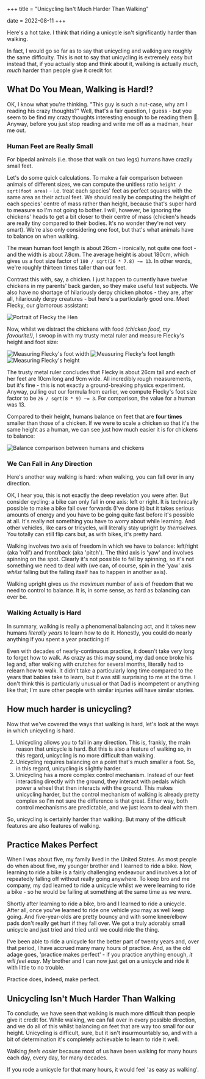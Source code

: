 +++
title = "Unicycling Isn't Much Harder Than Walking"

date = 2022-08-11
+++

Here's a hot take.  I think that riding a unicycle isn't significantly harder than walking.

In fact, I would go so far as to say that unicycling and walking are roughly the same difficulty.
This is not to say that unicycling is extremely easy but instead that, if you actually stop and
think about it, walking is actually _much, much_ harder than people give it credit for.

<!-- more -->

## What Do You Mean, Walking is Hard!?

OK, I know what you're thinking.  "This guy is such a nut-case, why am I reading his crazy
thoughts?"  Well, that's a fair question, I guess - but you seem to be find my crazy thoughts
interesting enough to be reading them 🤷.   Anyway, before you just stop reading and write me off as
a madman, hear me out.

### Human Feet are Really Small

For bipedal animals (i.e. those that walk on two legs) humans have crazily small feet.

Let's do some quick calculations.  To make a fair comparison between animals of different sizes, we
can compute the unitless ratio `height / sqrt(foot area)` - i.e. treat each species' feet as perfect
squares with the same area as their actual feet.  We should really be computing the height of each
species' centre of mass rather than height, because that's super hard to measure so I'm not going to
bother.  I will, however, be ignoring the chickens' heads to get a bit closer to their centre of
mass (chicken's heads are really tiny compared to their bodies.  It's no wonder they're not very
smart). We're also only considering one foot, but that's what animals have to balance on when
walking.

The mean human foot length is about 26cm - ironically, not quite one foot - and the width is about
7.8cm.  The average height is about 180cm, which gives us a foot size factor of
`180 / sqrt(26 * 7.8) ~= 13`.  In other words, we're roughly thirteen times taller than our feet.

Contrast this with, say, a chicken.  I just happen to currently have twelve chickens in my
parents' back garden, so they make useful test subjects.  We also have no shortage of hilariously
derpy chicken photos - they are, after all, hilariously derpy creatures - but here's a particularly
good one.  Meet Flecky, our glamorous assistant:

![Portrait of Flecky the Hen](flecky-portrait.jpg)

Now, whilst we distract the chickens with food _(chicken food, my favourite!)_, I swoop in with my
trusty metal ruler and measure Flecky's height and foot size:

<!-- TODO: Replace these with `png`s -->
<p class="side-by-side-images">
    <img alt="Measuring Flecky's foot width" src="flecky-width.jpg" />
    <img alt="Measuring Flecky's foot length" src="flecky-length.jpg" />
    <img alt="Measuring Flecky's height" src="flecky-height.jpg" />
</p>

The trusty metal ruler concludes that Flecky is about 26cm tall and each of her feet are 10cm
long and 9cm wide.  All incredibly rough measurements, but it's fine - this is not exactly a
ground-breaking physics experiment.  Anyway, pulling out our formula from earlier, we compute
Flecky's foot size factor to be `26 / sqrt(8 * 9) ~= 3`.  For comparison, the value for a human was
13.

Compared to their height, humans balance on feet that are **four times** smaller than those of a
chicken.  If we were to scale a chicken so that it's the same height as a human, we can see just how
much easier it is for chickens to balance:

![Balance comparison between humans and chickens](balancing.svg)

### We Can Fall in Any Direction

Here's another way walking is hard: when walking, you can fall over in any direction.

OK, I hear you, this is not exactly the deep revelation you were after.  But consider cycling: a
bike can only fall in one axis: left or right.  It is technically possible to make a bike
fall over forwards (I've done it) but it takes serious amounts of energy and you have to be going
quite fast before it's possible at all.  It's really not something you have to worry about while
learning.  And other vehicles, like cars or tricycles, will literally stay upright _by themselves_.
You totally can still flip cars but, as with bikes, it's pretty hard.

Walking involves two axis of freedom in which we have to balance: left/right (aka 'roll') and
front/back (aka 'pitch').  The third axis is 'yaw' and involves spinning on the spot.  Clearly it's
not possible to fall by spinning, so it's not something we need to deal with (we can, of course,
spin in the 'yaw' axis _whilst_ falling but the falling itself has to happen in another axis).

Walking upright gives us _the maximum_ number of axis of freedom that we need to control to
balance.  It is, in some sense, as hard as balancing can ever be.

### Walking Actually is Hard

In summary, walking is really a phenomenal balancing act, and it takes new humans _literally
years_ to learn how to do it.  Honestly, you could do nearly anything if you spent a year practicing
it!

Even with decades of nearly-continuous practice, it doesn't take very long to forget how to walk.  As
crazy as this may sound, my dad once broke his leg and, after walking with crutches for several
months, literally had to relearn how to walk.  It didn't take a particularly long time compared to
the years that babies take to learn, but it was still surprising to me at the time.  I don't think
this is particularly unusual or that Dad is incompetent or anything like that; I'm sure other people
with similar injuries will have similar stories.

## How much harder is unicycling?

Now that we've covered the ways that walking is hard, let's look at the ways in which unicycling
is hard.

1. Unicycling allows you to fall in any direction.  This is, frankly, the main reason that
   unicycle is hard.  But this is also a feature of walking so, in this regard, unicycling is no more
   difficult than walking.
2. Unicycling requires balancing on a point that's much smaller a foot.  So, in this regard,
   unicycling is slightly harder.
3. Unicycling has a more complex control mechanism.  Instead of our feet interacting directly
   with the ground, they interact with pedals which power a wheel that then interacts with the
   ground.  This makes unicycling harder, but the control mechanism of walking is already pretty
   complex so I'm not sure the difference is that great.  Either way, both control mechanisms are
   predictable, and we just learn to deal with them.

So, unicycling is certainly harder than walking.  But many of the difficult features are also
features of walking.

## Practice Makes Perfect

When I was about five, my family lived in the United States.  As most people do when about five, my
younger brother and I learned to ride a bike.  Now, learning to ride a bike is a fairly challenging
endeavour and involves a lot of repeatedly falling off without really going anywhere.  To keep bro
and me company, my dad learned to ride a unicycle whilst we were learning to ride a bike - so he
would be failing at something at the same time as we were.

Shortly after learning to ride a bike, bro and I learned to ride a unicycle.  After all, once you've
learned to ride one vehicle you may as well keep going.  And five-year-olds are pretty bouncy and
with some knee/elbow pads don't really get hurt if they fall over.  We got a truly adorably small
unicycle and just tried and tried until we could ride the thing.

I've been able to ride a unicycle for the better part of twenty years and, over that period, I have
accrued many many hours of practice.  And, as the old adage goes, 'practice makes
perfect' - if you practice anything enough, _it will feel easy_.  My brother and I can now just get
on a unicycle and ride it with little to no trouble.

Practice does, indeed, make perfect.

## Unicycling Isn't Much Harder Than Walking

To conclude, we have seen that walking is much more difficult than people give it credit for.  While
walking, we can fall over in every possible direction, and we do all of this whilst balancing on
feet that are way too small for our height.  Unicycling is difficult, sure, but it isn't
insurmountably so, and with a bit of determination it's completely achievable to learn to ride it
well.

Walking _feels easier_ because most of us have been walking for many hours each day, every day,
for many decades.

If you rode a unicycle for that many hours, it would feel 'as easy as walking'.

